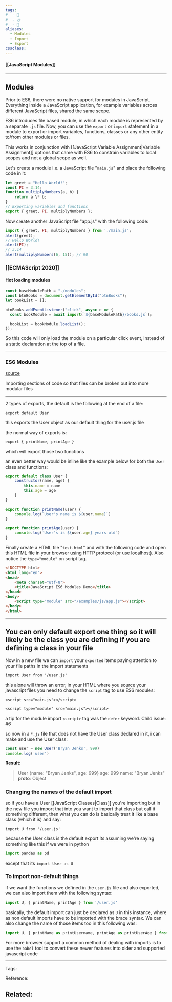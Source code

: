 ```yaml
---
tags:
#  - 🌱️
#  - 🌞️
#  - 🌲️
aliases: 
  - Modules
  - Import
  - Export
cssclass: 
---
```


#### [[JavaScript Modules]]

---

## Modules

Prior to ES6, there were no native support for modules in JavaScript. Everything inside a JavaScript application, for example variables across different JavaScript files, shared the same scope.

ES6 introduces file based module, in which each module is represented by a separate `.js` file. Now, you can use the `export` or `import` statement in a module to export or import variables, functions, classes or any other entity to/from other modules or files.

This works in conjunction with [[JavaScript Variable Assignment|Variable Assignment]] options that came with ES6 to constrain variables to local scopes and not a global scope as well.

Let's create a module i.e. a JavaScript file "`main.js`" and place the following code in it:

```js
let greet = "Hello World!"; 
const PI = 3.14; 
function multiplyNumbers(a, b) {
	return a \* b; 
} 
// Exporting variables and functions 
export { greet, PI, multiplyNumbers };
```

Now create another JavaScript file "app.js" with the following code:

```js
import { greet, PI, multiplyNumbers } from './main.js'; 
alert(greet); 
// Hello World! 
alert(PI); 
// 3.14 
alert(multiplyNumbers(6, 15)); // 90
```

### [[ECMAScript 2020]]

#### Hot loading modules

```js
const baseModulePath = "./modules";
const btnBooks = document.getElementById("btnBooks");
let bookList = [];

btnBooks.addEventListener("click", async e => {
  const bookModule = await import(`${baseModulePath}/books.js`);

  bookList = bookModule.loadList();
});
```

So this code will only load the module on a particular click event, instead of a static declaration at the top of a file.

---

### ES6 Modules

[source](https://youtu.be/cRHQNNcYf6s?list=PLZlA0Gpn_vH-0FlQnruw2rd1HuiYJHHkm)

Importing sections of code so that files can be broken out into more modular files

---

2 types of exports, the default is the following at the end of a file:

`export default User`

this exports the User object as our default thing for the user.js file

the normal way of exports is:

`export { printName, printAge }`

which will export those two functions

an even better way would be inline like the example below for both the `User` class and functions: 

```javascript
export default class User {
    constructor(name, age) {
        this.name = name
        this.age = age
    }
}

export function printName(user) {
    console.log(`User's name is ${user.name}`)
}

export function printAge(user) {
    console.log(`User's is ${user.age} years old`)
}
```

Finally create a HTML file "`test.html`" and with the following code and open this HTML file in your browser using HTTP protocol (or use localhost). Also notice the `type="module"` on script tag.

```html
<!DOCTYPE html>
<html lang="en">
<head>
    <meta charset="utf-8">
    <title>JavaScript ES6 Modules Demo</title>
</head>
<body>
    <script type="module" src="/examples/js/app.js"></script>
</body>
</html>
```

--- 

## You can only default export one thing so it will likely be the class you are defining if you are defining a class in your file 

Now in a new file we can `import` your `exported` items paying attention to your file paths in the import statements

`import User from '/user.js'`

this alone will throw an error, in your HTML where you source your javascript files you need to change the `script` tag to use ES6 modules:

`<script src="main.js"></script>`

`<script type="module" src="main.js"></script>`

a tip for the module import `<script>` tag was the `defer` keyword. Child issue: #6 

so now in a `*.js` file that does not have the User class declared in it, i can make and use the User class: 

```js
const user = new User('Bryan Jenks', 999)
console.log('user')
```

**Result:**

> User {name: "Bryan Jenks", age: 999}
> age: 999
> name: "Bryan Jenks"
> __proto__: Object

### Changing the names of the default import

so if you have a User [[JavaScript Classes|Class]] you're importing but in the new file you import that into you want to import that class but call it something different, then what you can do is basically treat it like a base class (which it is) and say:

`import U from '/user.js'`

because the User class is the default export its assuming we're saying something like this if we were in python

```python
import pandas as pd
```

except that its `import User as U`

### To import non-default things 

if we want the functions we defined in the `user.js` file and also exported, we can also import them with the following syntax:

```js
import U, { printName, printAge } from '/user.js'
```

basically, the default import can just be declared as `U` in this instance, where as non default imports have to be imported with the brace syntax. We can also change the name of those items too in this following was: 

```js
import U, { printName as printUsername, printAge as printUserAge } from '/user.js'
```

For more browser support a common method of dealing with imports is to use the `babel` tool to convert these newer features into older and supported javascript code

---
Tags: 

Reference:

Related:
- 
